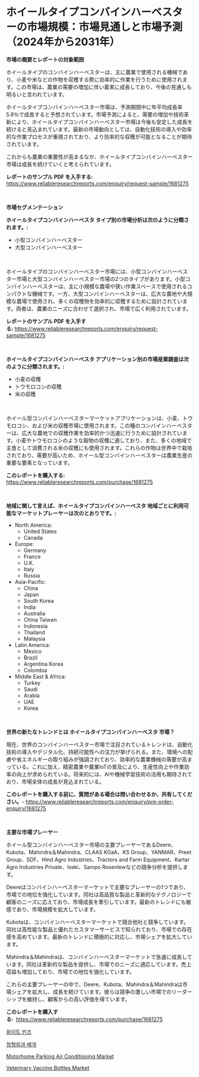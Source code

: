<p><h1>ホイールタイプコンバインハーベスターの市場規模：市場見通しと市場予測（2024年から2031年）</h1></p><p><strong>市場の概要とレポートの対象範囲</strong></p>
<p><p>ホイールタイプのコンバインハーベスターは、主に農業で使用される機械であり、小麦や米などの作物を収穫する際に効率的に作業を行うために使用されます。この市場は、農業の需要の増加に伴い着実に成長しており、今後の見通しも明るいと言われています。</p><p>ホイールタイプコンバインハーベスター市場は、予測期間中に年平均成長率5.8％で成長すると予想されています。市場予測によると、需要の増加や技術革新により、ホイールタイプコンバインハーベスター市場は今後も安定した成長を続けると見込まれています。最新の市場動向としては、自動化技術の導入や効率的な作業プロセスが重視されており、より効率的な収穫が可能となることが期待されています。</p><p>これからも農業の重要性が高まるなか、ホイールタイプコンバインハーベスター市場は成長を続けていくと考えられています。</p></p>
<p><strong>レポートのサンプル PDF を入手する:</strong> <a href="https://www.reliableresearchreports.com/enquiry/request-sample/1681275">https://www.reliableresearchreports.com/enquiry/request-sample/1681275</a></p>
<p>&nbsp;</p>
<p><strong>市場セグメンテーション</strong></p>
<p><strong>ホイールタイプコンバインハーベスタ タイプ別の市場分析は次のように分類されます。:</strong></p>
<p><ul><li>小型コンバインハーベスター</li><li>大型コンバインハーベスター</li></ul></p>
<p>&nbsp;</p>
<p><p>ホイールタイプのコンバインハーベスター市場には、小型コンバインハーベスター市場と大型コンバインハーベスター市場の2つのタイプがあります。小型コンバインハーベスターは、主に小規模な農場や狭い作業スペースで使用されるコンパクトな機械です。一方、大型コンバインハーベスターは、広大な農地や大規模な農場で使用され、多くの収穫物を効率的に収穫するために設計されています。両者は、農業のニーズに合わせて選択され、市場で広く利用されています。</p></p>
<p><strong>レポートのサンプル PDF を入手する:</strong>&nbsp;<a href="https://www.reliableresearchreports.com/enquiry/request-sample/1681275">https://www.reliableresearchreports.com/enquiry/request-sample/1681275</a></p>
<p>&nbsp;</p>
<p><strong> ホイールタイプコンバインハーベスタ アプリケーション別の市場産業調査は次のように分類されます。:</strong></p>
<p><ul><li>小麦の収穫</li><li>トウモロコシの収穫</li><li>米の収穫</li></ul></p>
<p>&nbsp;</p>
<p><p>ホイール型コンバインハーベスターマーケットアプリケーションは、小麦、トウモロコシ、および米の収穫市場に使用されます。この種のコンバインハーベスターは、広大な農地での収穫作業を効率的かつ迅速に行うために設計されています。小麦やトウモロコシのような穀物の収穫に適しており、また、多くの地域で主食として消費される米の収穫にも使用されます。これらの作物は世界中で栽培されており、需要が高いため、ホイール型コンバインハーベスターは農業生産の重要な要素となっています。</p></p>
<p><strong>このレポートを購入する:</strong>&nbsp; <a href="https://www.reliableresearchreports.com/purchase/1681275">https://www.reliableresearchreports.com/purchase/1681275</a></p>
<p>&nbsp;</p>
<p><strong>地域に関して言えば、ホイールタイプコンバインハーベスタ 地域ごとに利用可能なマーケットプレーヤーは次のとおりです。:</strong></p>
<p><ul>
    <li>
        North America:
        <ul>
            <li>United States</li>
            <li>Canada</li>
        </ul>
    </li>
    <li>
        Europe:
        <ul>
            <li>Germany</li>
            <li>France</li>
            <li>U.K.</li>
            <li>Italy</li>
            <li>Russia</li>
        </ul>
    </li>
    <li>
        Asia-Pacific:
        <ul>
            <li>China</li>
            <li>Japan</li>
            <li>South Korea</li>
            <li>India</li>
            <li>Australia</li>
            <li>China Taiwan</li>
            <li>Indonesia</li>
            <li>Thailand</li>
            <li>Malaysia</li>
        </ul>
    </li>
    <li>
        Latin America:
        <ul>
            <li>Mexico</li>
            <li>Brazil</li>
            <li>Argentina Korea</li>
            <li>Colombia</li>
        </ul>
    </li>
    <li>
        Middle East & Africa:
        <ul>
            <li>Turkey</li>
            <li>Saudi</li>
            <li>Arabia</li>
            <li>UAE</li>
            <li>Korea</li>
        </ul>
    </li>
    </ul></p>
<p>&nbsp;</p>
<p><strong>世界の新たなトレンドとは ホイールタイプコンバインハーベスタ 市場？</strong></p>
<p><p>現在、世界のコンバインハーベスター市場で注目されているトレンドは、自動化技術の導入やデジタル化、持続可能性への注力が挙げられる。また、環境への配慮や省エネルギーの取り組みが強調されており、効率的な農業機械の需要が高まっている。これに加え、精密農業や農業IoTの普及により、生産性向上や作業効率の向上が求められている。将来的には、AIや機械学習技術の活用も期待されており、市場全体の成長が見込まれている。</p></p>
<p><strong>このレポートを購入する前に、質問がある場合は問い合わせるか、共有してください。</strong>- <a href="https://www.reliableresearchreports.com/enquiry/pre-order-enquiry/1681275">https://www.reliableresearchreports.com/enquiry/pre-order-enquiry/1681275</a></p>
<p>&nbsp;</p>
<p><strong>主要な市場プレーヤー</strong></p>
<p><p>ホイール型コンバインハーベスター市場の主要プレーヤーであるDeere、Kubota、Mahindra＆Mahindra、CLAAS KGaA、KS Group、YANMAR、Preet Group、SDF、Hind Agro Industries、Tractors and Farm Equipment、Kartar Agro Industries Private、Iseki、Sampo Rosenlewなどの競争分析を提供します。</p><p>Deereはコンバインハーベスターマーケットで主要なプレーヤーの1つであり、市場での地位を強化しています。同社は高品質な製品と革新的なテクノロジーで顧客のニーズに応えており、市場成長を牽引しています。最新のトレンドにも敏感であり、市場規模を拡大しています。</p><p>Kubotaは、コンバインハーベスターマーケットで競合他社と競争しています。同社は高性能な製品と優れたカスタマーサービスで知られており、市場での存在感を高めています。最新のトレンドに積極的に対応し、市場シェアを拡大しています。</p><p>Mahindra＆Mahindraは、コンバインハーベスターマーケットで急速に成長しています。同社は革新的な製品を提供し、市場でのニーズに適応しています。売上収益も増加しており、市場での地位を強化しています。</p><p>これらの主要プレーヤーの中で、Deere、Kubota、Mahindra＆Mahindraは市場シェアを拡大し、成長を続けています。彼らは競争の激しい市場でのリーダーシップを維持し、顧客からの高い評価を得ています。</p></p>
<p><strong>このレポートを購入する:</strong>&nbsp;&nbsp;<a href="https://www.reliableresearchreports.com/purchase/1681275">https://www.reliableresearchreports.com/purchase/1681275</a></p>
<p><p><a href="https://github.com/TimmyMann6767/Market-Research-Report-List-1/blob/main/60481637293.md">화이트 빈즈</a></p><p><a href="https://github.com/JeromeRtyau89966/Market-Research-Report-List-1/blob/main/95348357294.md">정형외과 베개</a></p><p><a href="https://github.com/fiixsa/Market-Research-Report-List-2/blob/main/motorhome-parking-air-conditioning-market.md">Motorhome Parking Air Conditioning Market</a></p><p><a href="https://github.com/cecuraprangm/Market-Research-Report-List-2/blob/main/veterinary-vaccine-bottles-market.md">Veterinary Vaccine Bottles Market</a></p></p>